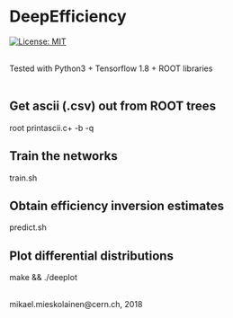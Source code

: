 # DeepEfficiency
[![License: MIT](https://img.shields.io/badge/License-MIT-yellow.svg)](https://opensource.org/licenses/MIT)

<br>
Tested with Python3 + Tensorflow 1.8 + ROOT libraries

<br>
<br>

## Get ascii (.csv) out from ROOT trees
root printascii.c+ -b -q

## Train the networks
train.sh

## Obtain efficiency inversion estimates
predict.sh

## Plot differential distributions
make && ./deeplot

<br>
mikael.mieskolainen@cern.ch, 2018
